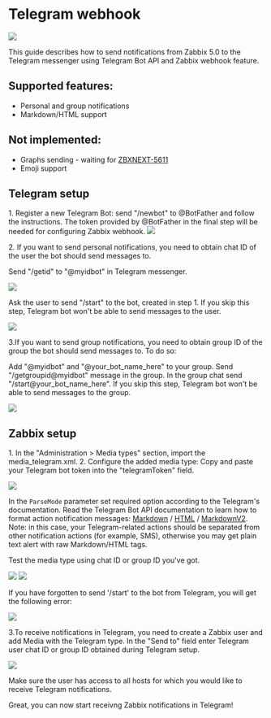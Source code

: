 # Telegram webhook 

![](images/telegram_logo.png?raw=true)

This guide describes how to send notifications from Zabbix 5.0 to the Telegram messenger using Telegram Bot API and Zabbix webhook feature.

## Supported features:
* Personal and group notifications
* Markdown/HTML support

## Not implemented:
* Graphs sending - waiting for [ZBXNEXT-5611](https://support.zabbix.com/browse/ZBXNEXT-5611)
* Emoji support

## Telegram setup

1\. Register a new Telegram Bot: send "/newbot" to @BotFather and follow the instructions. The token provided by @BotFather in the final step will be needed for configuring Zabbix webhook.
[![](images/1.png?raw=true)](images/1.png)

2\. If you want to send personal notifications, you need to obtain chat ID of the user the bot should send messages to.

Send "/getid" to "@myidbot" in Telegram messenger.

[![](images/3.png?raw=true)](images/3.png)

Ask the user to send "/start" to the bot, created in step 1. If you skip this step, Telegram bot won't be able to send messages to the user.

[![](images/5.png?raw=true)](images/5.png)

3\.If you want to send group notifications, you need to obtain group ID of the group the bot should send messages to. To do so:

Add "@myidbot" and "@your_bot_name_here" to your group.
Send "/getgroupid@myidbot" message in the group.
In the group chat send "/start@your_bot_name_here". If you skip this step, Telegram bot won't be able to send messages to the group.

[![](images/9.png?raw=true)](images/9.png)

## Zabbix setup

1\. In the "Administration > Media types" section, import the media_telegram.xml.
2\. Configure the added media type: 
Copy and paste your Telegram bot token into the "telegramToken" field.

[![](images/2.png?raw=true)](images/2.png)

In the `ParseMode` parameter set required option according to the Telegram's documentation. 
Read the Telegram Bot API documentation to learn how to format action notification messages: [Markdown](https://core.telegram.org/bots/api#markdown-style) / [HTML](https://core.telegram.org/bots/api#html-style) / [MarkdownV2](https://core.telegram.org/bots/api#markdownv2-style).
Note: in this case, your Telegram-related actions should be separated from other notification actions (for example, SMS), otherwise you may get plain text alert with raw Markdown/HTML tags.

Test the media type using chat ID or group ID you've got.

[![](images/6.png?raw=true)](images/6.png)
[![](images/7.png?raw=true)](images/7.png)

If you have forgotten to send '/start' to the bot from Telegram, you will get the following error:

[![](images/8.png?raw=true)](images/8.png)

3\.To receive notifications in Telegram, you need to create a Zabbix user and add Media with the Telegram type.
In the "Send to" field enter Telegram user chat ID or group ID obtained during Telegram setup.

[![](images/4.png?raw=true)](images/4.png)

Make sure the user has access to all hosts for which you would like to receive Telegram notifications.

Great, you can now start receivng Zabbix notifications in Telegram!
